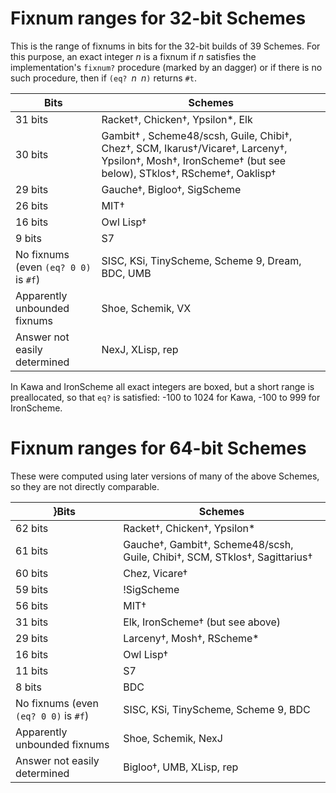 # Fixnum ranges for 32-bit Schemes

This is the range of fixnums in bits for the 32-bit builds of 39 Schemes. 
For this purpose, an exact integer *n* is a fixnum if *n* satisfies
the implementation's `fixnum?` procedure (marked by an dagger)
or if there is no such procedure, then if `(eq? `*n*` `*n*`)` returns `#t`.

|Bits|Schemes|
|---|---|
|31 bits|Racket†, Chicken†, Ypsilon*, Elk|
|30 bits|Gambit† , Scheme48/scsh, Guile, Chibi†, Chez†, SCM, Ikarus†/Vicare†, Larceny†, Ypsilon†, Mosh†, IronScheme† (but see below), STklos†, RScheme†, Oaklisp†|
|29 bits|Gauche†, Bigloo†, SigScheme|
|26 bits|MIT†|
|16 bits|Owl Lisp†|
|9 bits|S7|
|No fixnums (even `(eq? 0 0)` is `#f`)|SISC, KSi, TinyScheme, Scheme 9, Dream, BDC, UMB|
|Apparently unbounded fixnums|Shoe, Schemik, VX|
|Answer not easily determined|NexJ, XLisp, rep|

In Kawa and IronScheme all exact integers are boxed, but a short range is preallocated, so that `eq?` is satisfied: -100 to 1024 for Kawa, -100 to 999 for IronScheme.

# Fixnum ranges for 64-bit Schemes

These were computed using later versions of many of the above Schemes, so they are not directly comparable.

}Bits|Schemes|
|---|---|
|62 bits|Racket†, Chicken†, Ypsilon*|
|61 bits|Gauche†, Gambit†, Scheme48/scsh, Guile, Chibi†, SCM, STklos†, Sagittarius†|
|60 bits|Chez, Vicare†|
|59 bits|!SigScheme|
|56 bits|MIT†|
|31 bits|Elk, IronScheme† (but see above)|
|29 bits|Larceny†, Mosh†, RScheme*|
|16 bits|Owl Lisp†|
|11 bits|S7|
|8 bits|BDC|
|No fixnums (even `(eq? 0 0)` is `#f`)|SISC, KSi, TinyScheme, Scheme 9, BDC|
|Apparently unbounded fixnums|Shoe, Schemik, NexJ|
|Answer not easily determined|Bigloo†, UMB, XLisp, rep|
